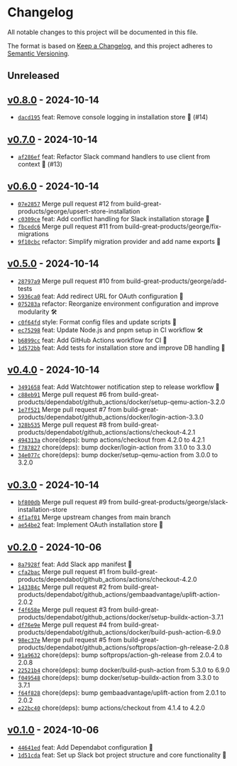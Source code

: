 # Changelog

All notable changes to this project will be documented in this file.

The format is based on [Keep a Changelog](https://keepachangelog.com/en/1.0.0/), and this project adheres to [Semantic Versioning](https://semver.org/spec/v2.0.0.html).

## Unreleased

## [v0.8.0](https://github.com/build-great-products/slack-bot/releases/tag/v0.8.0) - 2024-10-14

- [`dacd195`](https://github.com/build-great-products/slack-bot/commit/dacd1952459f04f79bff01911e9c6891431c6623) feat: Remove console logging in installation store 🧹 (#14)

## [v0.7.0](https://github.com/build-great-products/slack-bot/releases/tag/v0.7.0) - 2024-10-14

- [`af286ef`](https://github.com/build-great-products/slack-bot/commit/af286effa5b3b5068b0aab2c6e46fca06671bcac) feat: Refactor Slack command handlers to use client from context 🔧 (#13)

## [v0.6.0](https://github.com/build-great-products/slack-bot/releases/tag/v0.6.0) - 2024-10-14

- [`07e2857`](https://github.com/build-great-products/slack-bot/commit/07e28577ae46d9146b5eea7e801f976974e0ec21) Merge pull request #12 from build-great-products/george/upsert-store-installation
- [`c0309ce`](https://github.com/build-great-products/slack-bot/commit/c0309ceec99ab0db2f6f4d7fb89252df8fbbc926) feat: Add conflict handling for Slack installation storage 🔄
- [`fbcedc6`](https://github.com/build-great-products/slack-bot/commit/fbcedc6350079c209e636b0e54f46c8e83114aa2) Merge pull request #11 from build-great-products/george/fix-migrations
- [`9f10cbc`](https://github.com/build-great-products/slack-bot/commit/9f10cbc28b2d1fc3b7c0cc9aa60e8504f4b10f32) refactor: Simplify migration provider and add name exports 🔧

## [v0.5.0](https://github.com/build-great-products/slack-bot/releases/tag/v0.5.0) - 2024-10-14

- [`28797a9`](https://github.com/build-great-products/slack-bot/commit/28797a91a61642787ff6d3136fb197b3e2d8e034) Merge pull request #10 from build-great-products/george/add-tests
- [`5936ca0`](https://github.com/build-great-products/slack-bot/commit/5936ca0fa81cf39324084ac94795ce923e255723) feat: Add redirect URL for OAuth configuration 🔐
- [`075283a`](https://github.com/build-great-products/slack-bot/commit/075283aecdf142b8635b02a740a09b2bab7f5b24) refactor: Reorganize environment configuration and improve modularity 🛠️
- [`c0f64fd`](https://github.com/build-great-products/slack-bot/commit/c0f64fdc27c2efe351832f9be13b68834aa9dc53) style: Format config files and update scripts 🎨
- [`ec75298`](https://github.com/build-great-products/slack-bot/commit/ec752985a51fdfd260ab0cff5b59a60399834e8c) feat: Update Node.js and pnpm setup in CI workflow 🛠️
- [`b6899cc`](https://github.com/build-great-products/slack-bot/commit/b6899ccaceed27d9c8f4cd9751444a86b21f0369) feat: Add GitHub Actions workflow for CI 🚀
- [`1d572bb`](https://github.com/build-great-products/slack-bot/commit/1d572bb12ae3bce6582e4ce4384c15890249ef01) feat: Add tests for installation store and improve DB handling 🧪

## [v0.4.0](https://github.com/build-great-products/slack-bot/releases/tag/v0.4.0) - 2024-10-14

- [`3491658`](https://github.com/build-great-products/slack-bot/commit/3491658082ac80cc6d784e44088ddf8be7b4c901) feat: Add Watchtower notification step to release workflow 🐳
- [`c88eb91`](https://github.com/build-great-products/slack-bot/commit/c88eb914b7059f92130f01f4496543f2e5133f77) Merge pull request #6 from build-great-products/dependabot/github_actions/docker/setup-qemu-action-3.2.0
- [`1e7f521`](https://github.com/build-great-products/slack-bot/commit/1e7f52181c67c948b1938cda93458035d5dd6465) Merge pull request #7 from build-great-products/dependabot/github_actions/docker/login-action-3.3.0
- [`328b535`](https://github.com/build-great-products/slack-bot/commit/328b535dcf05e468172215b94095b1d016793df8) Merge pull request #8 from build-great-products/dependabot/github_actions/actions/checkout-4.2.1
- [`494313a`](https://github.com/build-great-products/slack-bot/commit/494313a4b740cc51c48cff3e8c4cb8ff55b5cb67) chore(deps): bump actions/checkout from 4.2.0 to 4.2.1
- [`f787827`](https://github.com/build-great-products/slack-bot/commit/f7878270902cef2faefa8b0bb6ccdab92d3ef166) chore(deps): bump docker/login-action from 3.1.0 to 3.3.0
- [`34e077c`](https://github.com/build-great-products/slack-bot/commit/34e077c7e4e2ee99ebdedd245329ba2757821cf7) chore(deps): bump docker/setup-qemu-action from 3.0.0 to 3.2.0

## [v0.3.0](https://github.com/build-great-products/slack-bot/releases/tag/v0.3.0) - 2024-10-14

- [`bf800db`](https://github.com/build-great-products/slack-bot/commit/bf800dbcb82923c71e008f01cc50a0275fc7c244) Merge pull request #9 from build-great-products/george/slack-installation-store
- [`4f1af01`](https://github.com/build-great-products/slack-bot/commit/4f1af01ef47aefda378c16fc98e1611f822737bc) Merge upstream changes from main branch
- [`ae54be2`](https://github.com/build-great-products/slack-bot/commit/ae54be2c02503787fba5acc3439fbbbef5ffbde9) feat: Implement OAuth installation store 🔐

## [v0.2.0](https://github.com/build-great-products/slack-bot/releases/tag/v0.2.0) - 2024-10-06

- [`8a7928f`](https://github.com/build-great-products/slack-bot/commit/8a7928f6adba164b85696bcf38680aa62ae1ef8d) feat: Add Slack app manifest 🚀
- [`cfa2bac`](https://github.com/build-great-products/slack-bot/commit/cfa2bacf6fbec57705cfb31ca59aad52d9f656d3) Merge pull request #1 from build-great-products/dependabot/github_actions/actions/checkout-4.2.0
- [`143384c`](https://github.com/build-great-products/slack-bot/commit/143384ca6ea548ae9be460c44ac7cc9057ece65d) Merge pull request #2 from build-great-products/dependabot/github_actions/gembaadvantage/uplift-action-2.0.2
- [`f4f658e`](https://github.com/build-great-products/slack-bot/commit/f4f658eefbe24025d6ebc6acb05c25073c09f86f) Merge pull request #3 from build-great-products/dependabot/github_actions/docker/setup-buildx-action-3.7.1
- [`df76e9e`](https://github.com/build-great-products/slack-bot/commit/df76e9e73a09874d18cb5aa3dc75c732acdd0a3b) Merge pull request #4 from build-great-products/dependabot/github_actions/docker/build-push-action-6.9.0
- [`98ec37e`](https://github.com/build-great-products/slack-bot/commit/98ec37e0b5cf489134c2919abfc4f8108c44d53f) Merge pull request #5 from build-great-products/dependabot/github_actions/softprops/action-gh-release-2.0.8
- [`91a9632`](https://github.com/build-great-products/slack-bot/commit/91a96326d11b4d59ba4bb4384e42f2ad19453e7c) chore(deps): bump softprops/action-gh-release from 2.0.4 to 2.0.8
- [`22521b4`](https://github.com/build-great-products/slack-bot/commit/22521b48367f31aba3b3815ec404eefd0f229d5c) chore(deps): bump docker/build-push-action from 5.3.0 to 6.9.0
- [`f049548`](https://github.com/build-great-products/slack-bot/commit/f049548658bda9bf19db450dddbab1c3a9048a13) chore(deps): bump docker/setup-buildx-action from 3.3.0 to 3.7.1
- [`f64f828`](https://github.com/build-great-products/slack-bot/commit/f64f82872bce178d796b484102e87e5a79f3cfa3) chore(deps): bump gembaadvantage/uplift-action from 2.0.1 to 2.0.2
- [`e22bc40`](https://github.com/build-great-products/slack-bot/commit/e22bc40c3c6942ff57e81caa5d01d2ebc5581ae5) chore(deps): bump actions/checkout from 4.1.4 to 4.2.0

## [v0.1.0](https://github.com/build-great-products/slack-bot/releases/tag/v0.1.0) - 2024-10-06

- [`44641ed`](https://github.com/build-great-products/slack-bot/commit/44641edb3987f6c1295e9ba3a479cf327fcd6fb7) feat: Add Dependabot configuration 🤖
- [`1d51cda`](https://github.com/build-great-products/slack-bot/commit/1d51cdae0b7a5ba753198796f559cf1e43d11015) feat: Set up Slack bot project structure and core functionality 🚀
